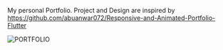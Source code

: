 My personal Portfolio.
Project and Design are inspired by https://github.com/abuanwar072/Responsive-and-Animated-Portfolio-Flutter
 
![PORTFOLIO](https://user-images.githubusercontent.com/64031326/219181836-4c885f25-20e9-4f26-9d2d-e5075b0b3b5d.png)
